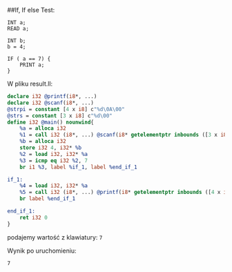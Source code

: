 ##If, If else
Test: 
```
INT a;
READ a;

INT b;
b = 4;

IF ( a == 7) {
    PRINT a;
}
```

W pliku result.ll:
```llvm
declare i32 @printf(i8*, ...)
declare i32 @scanf(i8*, ...)
@strpi = constant [4 x i8] c"%d\0A\00"
@strs = constant [3 x i8] c"%d\00"
define i32 @main() nounwind{
    %a = alloca i32
    %1 = call i32 (i8*, ...) @scanf(i8* getelementptr inbounds ([3 x i8], [3 x i8]* @strs, i64 0, i64 0), i32* %a)
    %b = alloca i32
    store i32 4, i32* %b
    %2 = load i32, i32* %a
    %3 = icmp eq i32 %2, 7
    br i1 %3, label %if_1, label %end_if_1

if_1:
    %4 = load i32, i32* %a
    %5 = call i32 (i8*, ...) @printf(i8* getelementptr inbounds ([4 x i8], [4 x i8]* @strpi, i32 0, i32 0), i32 %4)
    br label %end_if_1

end_if_1:
    ret i32 0 
}
```

podajemy wartość z klawiatury: `7`

Wynik po uruchomieniu: 
```
7
```